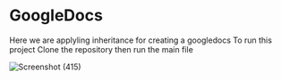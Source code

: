 # GoogleDocs
Here we are applyling inheritance for creating a googledocs
To run this project 
Clone the repository
then run the main file 

 ![Screenshot (415)](https://github.com/ashmeet4491/GoogleDocs/assets/33839706/f5bbf800-2df8-4e74-a04b-e29a527a6093)





